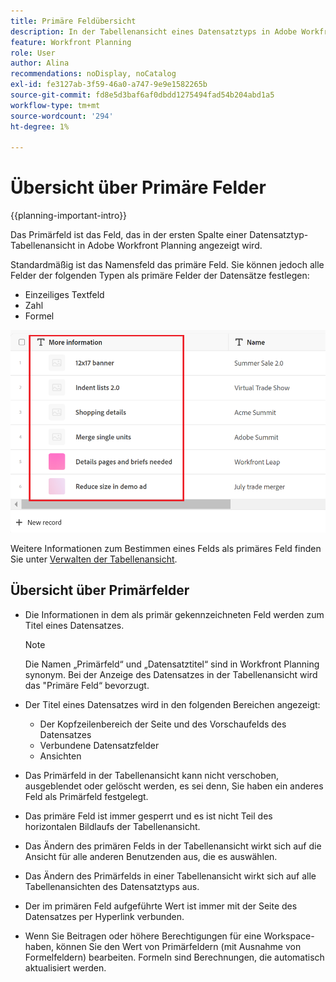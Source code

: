 ```yaml
---
title: Primäre Feldübersicht
description: In der Tabellenansicht eines Datensatztyps in Adobe Workfront Planning können Sie ein einzeiliges Text-, Zahlen- oder Formelfeld als Primärfeld festlegen. Das primäre Feld wird zum Titel der Datensätze dieses Typs.
feature: Workfront Planning
role: User
author: Alina
recommendations: noDisplay, noCatalog
exl-id: fe3127ab-3f59-46a0-a747-9e9e1582265b
source-git-commit: fd8e5d3baf6af0dbdd1275494fad54b204abd1a5
workflow-type: tm+mt
source-wordcount: '294'
ht-degree: 1%

---
```



# Übersicht über Primäre Felder

<!--<span class="preview">The highlighted information on this page refers to functionality not yet generally available. It is available only in the Preview environment for all customers. After the monthly releases to Production, the same features are also available in the Production environment for customers who enabled fast releases. </span>   

<span class="preview">For information about fast releases, see [Enable or disable fast releases for your organization](/help/quicksilver/administration-and-setup/set-up-workfront/configure-system-defaults/enable-fast-release-process.md). </span>-->

{{planning-important-intro}}

Das Primärfeld ist das Feld, das in der ersten Spalte einer Datensatztyp-Tabellenansicht in Adobe Workfront Planning angezeigt wird.

Standardmäßig ist das Namensfeld das primäre Feld. Sie können jedoch alle Felder der folgenden Typen als primäre Felder der Datensätze festlegen:

* Einzeiliges Textfeld
* Zahl
* Formel

![](assets/another-text-field-as-a-primary-field-highlighted.png)

Weitere Informationen zum Bestimmen eines Felds als primäres Feld finden Sie unter [Verwalten der Tabellenansicht](/help/quicksilver/planning/views/manage-the-table-view.md).

## Übersicht über Primärfelder

* Die Informationen in dem als primär gekennzeichneten Feld werden zum Titel eines Datensatzes.

  >[!NOTE]
  >
  >    Die Namen „Primärfeld“ und „Datensatztitel“ sind in Workfront Planning synonym. Bei der Anzeige des Datensatzes in der Tabellenansicht wird das &quot;Primäre Feld“ bevorzugt.


* Der Titel eines Datensatzes wird in den folgenden Bereichen angezeigt:

   * Der Kopfzeilenbereich der Seite und des Vorschaufelds des Datensatzes
   * Verbundene Datensatzfelder
   * Ansichten
* Das Primärfeld in der Tabellenansicht kann nicht verschoben, ausgeblendet oder gelöscht werden, es sei denn, Sie haben ein anderes Feld als Primärfeld festgelegt.
* Das primäre Feld ist immer gesperrt und es ist nicht Teil des horizontalen Bildlaufs der Tabellenansicht.
* Das Ändern des primären Felds in der Tabellenansicht wirkt sich auf die Ansicht für alle anderen Benutzenden aus, die es auswählen.
* Das Ändern des Primärfelds in einer Tabellenansicht wirkt sich auf alle Tabellenansichten des Datensatztyps aus.
* Der im primären Feld aufgeführte Wert ist immer mit der Seite des Datensatzes per Hyperlink verbunden.
* Wenn Sie Beitragen oder höhere Berechtigungen für eine Workspace-<!--<span class="preview">and record type</span>--> haben, können Sie den Wert von Primärfeldern (mit Ausnahme von Formelfeldern) bearbeiten. Formeln sind Berechnungen, die automatisch aktualisiert werden.
